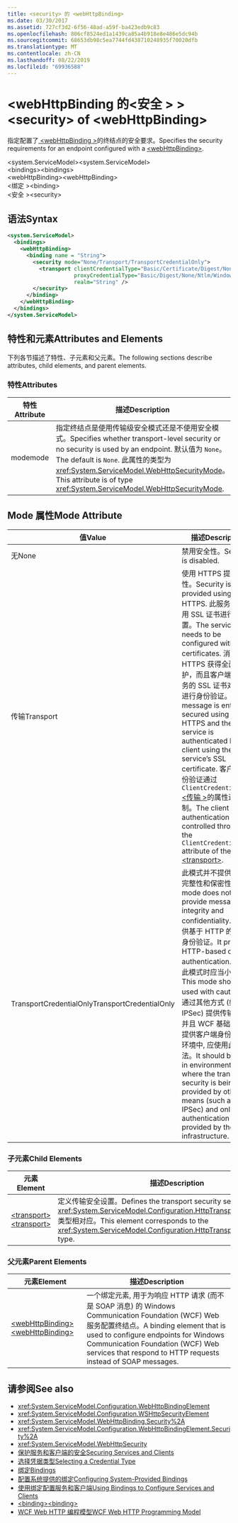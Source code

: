 ```yaml
---
title: <security> 的 <webHttpBinding>
ms.date: 03/30/2017
ms.assetid: 727cf3d2-6f56-48ad-a59f-ba423edb9c83
ms.openlocfilehash: 806cf8524ed1a1439ca85a4b918e8e486e5dc94b
ms.sourcegitcommit: 68653db98c5ea7744fd438710248935f70020dfb
ms.translationtype: MT
ms.contentlocale: zh-CN
ms.lasthandoff: 08/22/2019
ms.locfileid: "69936588"
---
```

# <a name="security-of-webhttpbinding"></a><span data-ttu-id="3b5aa-102">\<webHttpBinding 的\<安全 > ></span><span class="sxs-lookup"><span data-stu-id="3b5aa-102">\<security> of \<webHttpBinding></span></span>
<span data-ttu-id="3b5aa-103">指定配置了[ \<webHttpBinding >](webhttpbinding.md)的终结点的安全要求。</span><span class="sxs-lookup"><span data-stu-id="3b5aa-103">Specifies the security requirements for an endpoint configured with a [\<webHttpBinding>](webhttpbinding.md).</span></span>  
  
 <span data-ttu-id="3b5aa-104">\<system.ServiceModel></span><span class="sxs-lookup"><span data-stu-id="3b5aa-104">\<system.ServiceModel></span></span>  
<span data-ttu-id="3b5aa-105">\<bindings></span><span class="sxs-lookup"><span data-stu-id="3b5aa-105">\<bindings></span></span>  
<span data-ttu-id="3b5aa-106">\<webHttpBinding></span><span class="sxs-lookup"><span data-stu-id="3b5aa-106">\<webHttpBinding></span></span>  
<span data-ttu-id="3b5aa-107">\<绑定 ></span><span class="sxs-lookup"><span data-stu-id="3b5aa-107">\<binding></span></span>  
<span data-ttu-id="3b5aa-108">\<安全 ></span><span class="sxs-lookup"><span data-stu-id="3b5aa-108">\<security></span></span>  
  
## <a name="syntax"></a><span data-ttu-id="3b5aa-109">语法</span><span class="sxs-lookup"><span data-stu-id="3b5aa-109">Syntax</span></span>  
  
```xml  
<system.ServiceModel>
  <bindings>
    <webHttpBinding>
      <binding name = "String">
        <security mode="None/Transport/TransportCredentialOnly">
          <transport clientCredentialType="Basic/Certificate/Digest/None/Ntlm/Windows"
                     proxyCredentialType="Basic/Digest/None/Ntlm/Windows"
                     realm="String" />
        </security>
      </binding>
    </webHttpBinding>
  </bindings>
</system.ServiceModel>
```  
  
## <a name="attributes-and-elements"></a><span data-ttu-id="3b5aa-110">特性和元素</span><span class="sxs-lookup"><span data-stu-id="3b5aa-110">Attributes and Elements</span></span>  
 <span data-ttu-id="3b5aa-111">下列各节描述了特性、子元素和父元素。</span><span class="sxs-lookup"><span data-stu-id="3b5aa-111">The following sections describe attributes, child elements, and parent elements.</span></span>  
  
### <a name="attributes"></a><span data-ttu-id="3b5aa-112">特性</span><span class="sxs-lookup"><span data-stu-id="3b5aa-112">Attributes</span></span>  
  
|<span data-ttu-id="3b5aa-113">特性</span><span class="sxs-lookup"><span data-stu-id="3b5aa-113">Attribute</span></span>|<span data-ttu-id="3b5aa-114">描述</span><span class="sxs-lookup"><span data-stu-id="3b5aa-114">Description</span></span>|  
|---------------|-----------------|  
|<span data-ttu-id="3b5aa-115">mode</span><span class="sxs-lookup"><span data-stu-id="3b5aa-115">mode</span></span>|<span data-ttu-id="3b5aa-116">指定终结点是使用传输级安全模式还是不使用安全模式。</span><span class="sxs-lookup"><span data-stu-id="3b5aa-116">Specifies whether transport-level security or no security is used by an endpoint.</span></span> <span data-ttu-id="3b5aa-117">默认值为 `None`。</span><span class="sxs-lookup"><span data-stu-id="3b5aa-117">The default is `None`.</span></span> <span data-ttu-id="3b5aa-118">此属性的类型为 <xref:System.ServiceModel.WebHttpSecurityMode>。</span><span class="sxs-lookup"><span data-stu-id="3b5aa-118">This attribute is of type <xref:System.ServiceModel.WebHttpSecurityMode>.</span></span>|  
  
## <a name="mode-attribute"></a><span data-ttu-id="3b5aa-119">Mode 属性</span><span class="sxs-lookup"><span data-stu-id="3b5aa-119">Mode Attribute</span></span>  
  
|<span data-ttu-id="3b5aa-120">值</span><span class="sxs-lookup"><span data-stu-id="3b5aa-120">Value</span></span>|<span data-ttu-id="3b5aa-121">描述</span><span class="sxs-lookup"><span data-stu-id="3b5aa-121">Description</span></span>|  
|-----------|-----------------|  
|<span data-ttu-id="3b5aa-122">无</span><span class="sxs-lookup"><span data-stu-id="3b5aa-122">None</span></span>|<span data-ttu-id="3b5aa-123">禁用安全性。</span><span class="sxs-lookup"><span data-stu-id="3b5aa-123">Security is disabled.</span></span>|  
|<span data-ttu-id="3b5aa-124">传输</span><span class="sxs-lookup"><span data-stu-id="3b5aa-124">Transport</span></span>|<span data-ttu-id="3b5aa-125">使用 HTTPS 提供安全性。</span><span class="sxs-lookup"><span data-stu-id="3b5aa-125">Security is provided using HTTPS.</span></span> <span data-ttu-id="3b5aa-126">此服务需要使用 SSL 证书进行配置。</span><span class="sxs-lookup"><span data-stu-id="3b5aa-126">The service needs to be configured with SSL certificates.</span></span> <span data-ttu-id="3b5aa-127">消息使用 HTTPS 获得全面保护，而且客户端使用服务的 SSL 证书对服务进行身份验证。</span><span class="sxs-lookup"><span data-stu-id="3b5aa-127">The message is entirely secured using HTTPS and the service is authenticated by the client using the service’s SSL certificate.</span></span> <span data-ttu-id="3b5aa-128">客户端身份验证通过`ClientCredentialType` [ \<传输 >](transport-of-webhttpbinding.md)的属性进行控制。</span><span class="sxs-lookup"><span data-stu-id="3b5aa-128">The client authentication is controlled through the `ClientCredentialType` attribute of the [\<transport>](transport-of-webhttpbinding.md).</span></span>|  
|<span data-ttu-id="3b5aa-129">TransportCredentialOnly</span><span class="sxs-lookup"><span data-stu-id="3b5aa-129">TransportCredentialOnly</span></span>|<span data-ttu-id="3b5aa-130">此模式并不提供消息的完整性和保密性，</span><span class="sxs-lookup"><span data-stu-id="3b5aa-130">This mode does not provide message integrity and confidentiality.</span></span> <span data-ttu-id="3b5aa-131">而是提供基于 HTTP 的客户端身份验证。</span><span class="sxs-lookup"><span data-stu-id="3b5aa-131">It provides HTTP-based client authentication.</span></span> <span data-ttu-id="3b5aa-132">使用此模式时应当小心。</span><span class="sxs-lookup"><span data-stu-id="3b5aa-132">This mode should be used with caution.</span></span> <span data-ttu-id="3b5aa-133">在通过其他方式 (如 IPSec) 提供传输安全, 并且 WCF 基础结构仅提供客户端身份验证的环境中, 应使用此方法。</span><span class="sxs-lookup"><span data-stu-id="3b5aa-133">It should be used in environments where the transport security is being provided by other means (such as IPSec) and only client authentication is provided by the WCF infrastructure.</span></span>|  
  
### <a name="child-elements"></a><span data-ttu-id="3b5aa-134">子元素</span><span class="sxs-lookup"><span data-stu-id="3b5aa-134">Child Elements</span></span>  
  
|<span data-ttu-id="3b5aa-135">元素</span><span class="sxs-lookup"><span data-stu-id="3b5aa-135">Element</span></span>|<span data-ttu-id="3b5aa-136">描述</span><span class="sxs-lookup"><span data-stu-id="3b5aa-136">Description</span></span>|  
|-------------|-----------------|  
|[<span data-ttu-id="3b5aa-137">\<transport></span><span class="sxs-lookup"><span data-stu-id="3b5aa-137">\<transport></span></span>](transport-of-webhttpbinding.md)|<span data-ttu-id="3b5aa-138">定义传输安全设置。</span><span class="sxs-lookup"><span data-stu-id="3b5aa-138">Defines the transport security settings.</span></span> <span data-ttu-id="3b5aa-139">此元素与 <xref:System.ServiceModel.Configuration.HttpTransportSecurityElement> 类型相对应。</span><span class="sxs-lookup"><span data-stu-id="3b5aa-139">This element corresponds to the <xref:System.ServiceModel.Configuration.HttpTransportSecurityElement> type.</span></span>|  
  
### <a name="parent-elements"></a><span data-ttu-id="3b5aa-140">父元素</span><span class="sxs-lookup"><span data-stu-id="3b5aa-140">Parent Elements</span></span>  
  
|<span data-ttu-id="3b5aa-141">元素</span><span class="sxs-lookup"><span data-stu-id="3b5aa-141">Element</span></span>|<span data-ttu-id="3b5aa-142">描述</span><span class="sxs-lookup"><span data-stu-id="3b5aa-142">Description</span></span>|  
|-------------|-----------------|  
|[<span data-ttu-id="3b5aa-143">\<webHttpBinding></span><span class="sxs-lookup"><span data-stu-id="3b5aa-143">\<webHttpBinding></span></span>](webhttpbinding.md)|<span data-ttu-id="3b5aa-144">一个绑定元素, 用于为响应 HTTP 请求 (而不是 SOAP 消息) 的 Windows Communication Foundation (WCF) Web 服务配置终结点。</span><span class="sxs-lookup"><span data-stu-id="3b5aa-144">A binding element that is used to configure endpoints for Windows Communication Foundation (WCF) Web services that respond to HTTP requests instead of SOAP messages.</span></span>|  
  
## <a name="see-also"></a><span data-ttu-id="3b5aa-145">请参阅</span><span class="sxs-lookup"><span data-stu-id="3b5aa-145">See also</span></span>

- <xref:System.ServiceModel.Configuration.WebHttpBindingElement>
- <xref:System.ServiceModel.Configuration.WSHttpSecurityElement>
- <xref:System.ServiceModel.WebHttpBinding.Security%2A>
- <xref:System.ServiceModel.Configuration.WebHttpBindingElement.Security%2A>
- <xref:System.ServiceModel.WebHttpSecurity>
- [<span data-ttu-id="3b5aa-146">保护服务和客户端的安全</span><span class="sxs-lookup"><span data-stu-id="3b5aa-146">Securing Services and Clients</span></span>](../../../wcf/feature-details/securing-services-and-clients.md)
- [<span data-ttu-id="3b5aa-147">选择凭据类型</span><span class="sxs-lookup"><span data-stu-id="3b5aa-147">Selecting a Credential Type</span></span>](../../../wcf/feature-details/selecting-a-credential-type.md)
- [<span data-ttu-id="3b5aa-148">绑定</span><span class="sxs-lookup"><span data-stu-id="3b5aa-148">Bindings</span></span>](../../../wcf/bindings.md)
- [<span data-ttu-id="3b5aa-149">配置系统提供的绑定</span><span class="sxs-lookup"><span data-stu-id="3b5aa-149">Configuring System-Provided Bindings</span></span>](../../../wcf/feature-details/configuring-system-provided-bindings.md)
- [<span data-ttu-id="3b5aa-150">使用绑定配置服务和客户端</span><span class="sxs-lookup"><span data-stu-id="3b5aa-150">Using Bindings to Configure Services and Clients</span></span>](../../../wcf/using-bindings-to-configure-services-and-clients.md)
- [<span data-ttu-id="3b5aa-151">\<binding></span><span class="sxs-lookup"><span data-stu-id="3b5aa-151">\<binding></span></span>](../../../misc/binding.md)
- [<span data-ttu-id="3b5aa-152">WCF Web HTTP 编程模型</span><span class="sxs-lookup"><span data-stu-id="3b5aa-152">WCF Web HTTP Programming Model</span></span>](../../../wcf/feature-details/wcf-web-http-programming-model.md)
